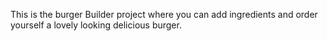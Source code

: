 This is the burger Builder project where you can add ingredients and order yourself a lovely looking delicious burger.